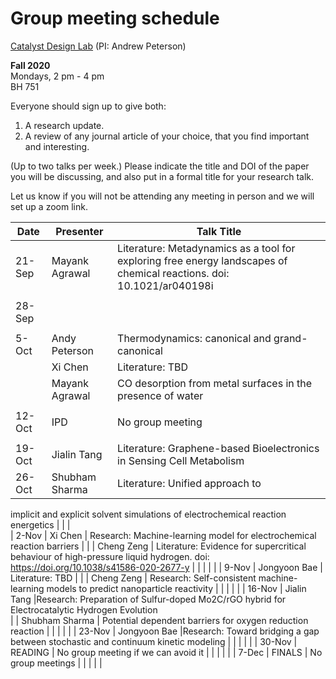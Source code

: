 # Group meeting schedule #
[Catalyst Design Lab](http://brown.edu/go/catalyst) (PI: Andrew Peterson)

**Fall 2020**  
Mondays, 2 pm - 4 pm  
BH 751

Everyone should sign up to give both:

1. A research update.
2. A review of any journal article of your choice, that you find important and interesting.

(Up to two talks per week.) Please indicate the title and DOI of the paper you will be discussing, and also put in a formal title for your research talk.

Let us know if you will not be attending any meeting in person and we will set up a zoom link.


|   Date     |   Presenter   |   Talk Title                                              |
| ---------- | ------------- | --------------------------------------------------------- |
| 21-Sep     | Mayank Agrawal| Literature: Metadynamics as a tool for exploring free energy landscapes of chemical reactions. doi:  10.1021/ar040198i |
|            |               |                                                           |
| 28-Sep     |               |                                                           |
|            |               |                                                           |
| 5-Oct      | Andy Peterson | Thermodynamics: canonical and grand-canonical             |
|            | Xi Chen       | Literature: TBD                                           |
|            | Mayank Agrawal| CO desorption from metal surfaces in the presence of water|
|            |               |                                                           |
| 12-Oct     |  IPD          | No group meeting                                          |
|            |               |                                                           |
| 19-Oct     | Jialin Tang   |Literature: Graphene-based Bioelectronics in Sensing Cell Metabolism                                                           |            |               |                                                           |
| 26-Oct     | Shubham Sharma| Literature: Unified approach to
implicit and explicit solvent simulations of
electrochemical reaction energetics                                  |                        |
|            
| 2-Nov      | Xi Chen       | Research: Machine-learning model for electrochemical reaction barriers                                         |
|            |    Cheng Zeng  |      Literature: Evidence for supercritical behaviour of  high-pressure liquid hydrogen.   doi: https://doi.org/10.1038/s41586-020-2677-y                              |
|            |      |                                           |
| 9-Nov      |  Jongyoon Bae | Literature: TBD                                           |
|            |  Cheng Zeng   | Research: Self-consistent machine-learning models to predict nanoparticle reactivity                                                          |
|            |      |                                           |
| 16-Nov     |  Jialin Tang  |Research: Preparation of Sulfur-doped Mo2C/rGO hybrid for Electrocatalytic Hydrogen Evolution                                                          
|            |     Shubham Sharma       | Potential dependent barriers for oxygen reduction reaction                                                     |
|            |               |                                                           |
| 23-Nov     |  Jongyoon Bae |Research: Toward bridging a gap between stochastic and continuum kinetic modeling                                                           |
|            |     |                                            |
| 30-Nov     |   READING     | No group meeting if we can avoid it                       |
|            |               |                                                           |
| 7-Dec      |   FINALS      | No group meetings                                         |
|            |               |                                                           |